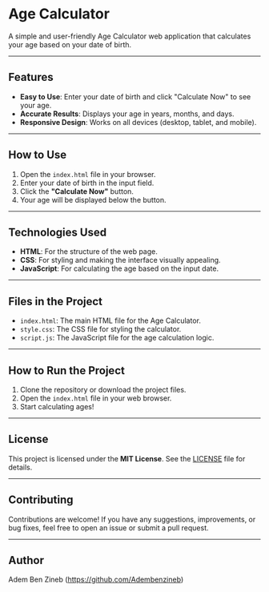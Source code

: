 # Age Calculator

A simple and user-friendly Age Calculator web application that calculates your age based on your date of birth.


---

## Features
- **Easy to Use**: Enter your date of birth and click "Calculate Now" to see your age.
- **Accurate Results**: Displays your age in years, months, and days.
- **Responsive Design**: Works on all devices (desktop, tablet, and mobile).

---

## How to Use
1. Open the `index.html` file in your browser.
2. Enter your date of birth in the input field.
3. Click the **"Calculate Now"** button.
4. Your age will be displayed below the button.

---

## Technologies Used
- **HTML**: For the structure of the web page.
- **CSS**: For styling and making the interface visually appealing.
- **JavaScript**: For calculating the age based on the input date.

---

## Files in the Project
- `index.html`: The main HTML file for the Age Calculator.
- `style.css`: The CSS file for styling the calculator.
- `script.js`: The JavaScript file for the age calculation logic.

---

## How to Run the Project
1. Clone the repository or download the project files.
2. Open the `index.html` file in your web browser.
3. Start calculating ages!

---

## License
This project is licensed under the **MIT License**. See the [LICENSE](LICENSE) file for details.

---

## Contributing
Contributions are welcome! If you have any suggestions, improvements, or bug fixes, feel free to open an issue or submit a pull request.

---

## Author
Adem Ben Zineb (https://github.com/Adembenzineb)  
